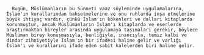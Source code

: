       Bugün, Müslümanların bu Sünneti vaaz söyleminde uygulamalarına, İslam'ın kurallarından bahsetmelerine ve onu ruhlarda inşa etmelerine büyük ihtiyaç vardır, çünkü İslam'ın kökenleri ve dalları kitaplarda korunmuştur, ancak Müslümanların İslam'ı kitaplarda ve eserlerde araştırmaktan bireyler arasında uygulamaya taşımaları gerekir, böylece Müslüman birey konuşmasıyla, benliğiyle, inancıyla, temiz kalbi ve dindar zihniyetiyle İslam'ın bir ifadesi haline gelir ve varlığı İslam'ı ve kurallarını ifade eden sabit kalelerden biri haline gelir. 